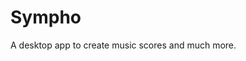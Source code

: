 <!-- TODO: add what commands should be written so the program can be executed -->
# Sympho
A desktop app to create music scores and much more.